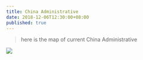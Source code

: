 ```yaml
---
title: China Administrative
date: 2018-12-06T12:30:00+08:00
published: true
---
```

> here is the map of current China Administrative



![](https://driveindex.herokuapp.com/img/China_administrative_zh-hans.svg)
